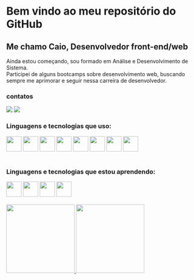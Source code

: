 # Bem vindo ao meu repositório do GitHub
## Me chamo Caio, Desenvolvedor front-end/web
Ainda estou começando, sou formado em Análise e Desenvolvimento de Sistema.<br>
Participei de alguns bootcamps sobre desenvolvimento web, buscando sempre me aprimorar e seguir nessa carreira de desenvolvedor.

### contatos
<div>
  <a href = "mailto:caiosd.dev@gmail.com"><img loading="lazy" src="https://img.shields.io/badge/Gmail-D14836?style=for-the-badge&logo=gmail&logoColor=white" target="_blank"></a>
  <a href="https://www.linkedin.com/in/aqueroz" target="_blank"><img loading="lazy" src="https://img.shields.io/badge/-LinkedIn-%230077B5?style=for-the-badge&logo=linkedin&logoColor=white" target="_blank"></a>  
</div>

### Linguagens e tecnologias que uso:
<div>
  <img src="https://cdn.jsdelivr.net/gh/devicons/devicon@latest/icons/html5/html5-original-wordmark.svg" width="40" height="40" />
  <img src="https://cdn.jsdelivr.net/gh/devicons/devicon@latest/icons/css3/css3-original-wordmark.svg" width="40" height="40" />
  <img src="https://cdn.jsdelivr.net/gh/devicons/devicon@latest/icons/javascript/javascript-original.svg" width="40" height="40" />
  <img src="https://cdn.jsdelivr.net/gh/devicons/devicon@latest/icons/bootstrap/bootstrap-original.svg" width="40" height="40" />
  <img src="https://cdn.jsdelivr.net/gh/devicons/devicon@latest/icons/vuejs/vuejs-original-wordmark.svg" width="40" height="40" />
  <img src="https://cdn.jsdelivr.net/gh/devicons/devicon@latest/icons/react/react-original-wordmark.svg" width="40" height="40" />
  <img src="https://cdn.jsdelivr.net/gh/devicons/devicon@latest/icons/json/json-original.svg" width="40" height="40" />
   <img src="https://cdn.jsdelivr.net/gh/devicons/devicon@latest/icons/git/git-original-wordmark.svg" width="40" height="40" />

</div>
<br>

### Linguagens e tecnologias que estou aprendendo:
<div>
  <img src="https://cdn.jsdelivr.net/gh/devicons/devicon@latest/icons/sass/sass-original.svg" width="40" height="40" />
  <img src="https://cdn.jsdelivr.net/gh/devicons/devicon@latest/icons/c/c-original.svg" width="40" height="40" />
  <img src="https://cdn.jsdelivr.net/gh/devicons/devicon@latest/icons/typescript/typescript-original.svg" width="40" height="40" />
  <img src="https://cdn.jsdelivr.net/gh/devicons/devicon@latest/icons/python/python-original-wordmark.svg" width="40" height="40" />
     
</div>
<br>
<div>
  <a href="https://github.com/seu-usuário-aqui">
  <img loading="lazy" height="180em" src="https://github-readme-stats.vercel.app/api/top-langs/?username=Aqueroz&layout=compact&langs_count=7&theme=dracula"/>
  <img loading="lazy" height="180em" src="https://github-readme-stats.vercel.app/api?username=Aqueroz&show_icons=true&theme=dracula&include_all_commits=true&count_private=true"/>
<div>
